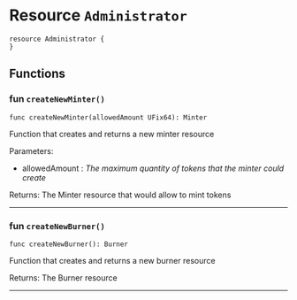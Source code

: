 # Resource `Administrator`

```cadence
resource Administrator {
}
```

## Functions

### fun `createNewMinter()`

```cadence
func createNewMinter(allowedAmount UFix64): Minter
```
Function that creates and returns a new minter resource

Parameters:
  - allowedAmount : _The maximum quantity of tokens that the minter could create_

Returns: The Minter resource that would allow to mint tokens

---

### fun `createNewBurner()`

```cadence
func createNewBurner(): Burner
```
Function that creates and returns a new burner resource

Returns: The Burner resource

---
